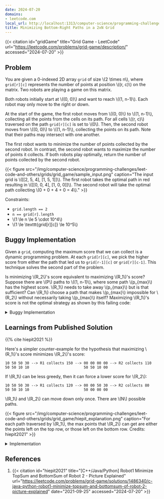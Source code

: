 ```yaml
---
date: 2024-07-20
domains:
- leetcode.com
local_url: http://localhost:1313/computer-science/programming-challenges/leet-code-and-others/grids/grid_game/
title: Minimizing Bottom-Right Paths in a 2xN Grid
---
```


{{< citation
  id="gridGame"
  title="Grid Game - LeetCode"
  url="https://leetcode.com/problems/grid-game/description/"
  accessed="2024-07-20" >}}

## Problem

You are given a 0-indexed 2D array `grid` of size \\(2 \times n\\),
where `grid[r][c]` represents the number of points at position \\((r,
c)\\) on the matrix. Two robots are playing a game on this matrix.

Both robots initially start at \\((0, 0)\\) and want to reach \\((1,
n-1)\\). Each robot may only move to the right or down.

At the start of the game, the first robot moves from \\((0, 0)\\) to
\\((1, n-1)\\), collecting all the points from the cells on its path.
For all cells \\((r, c)\\) traversed on the path `grid[r][c]` is set to
\\(0\\). Then, the second robot moves from \\((0, 0)\\) to \\((1,
n-1)\\), collecting the points on its path. Note that their paths may
intersect with one another.

The first robot wants to minimize the number of points collected by the
second robot. In contrast, the second robot wants to maximize the number
of points it collects. If both robots play optimally, return the number
of points collected by the second robot.

{{< figure
  src="/img/computer-science/programming-challenges/leet-code-and-others/grids/grid_game/sample_input.png"
  caption="The input grid is \\([[2, 5, 4], [1, 5, 1]]\\). The first robot takes the optimal path in red resulting in \\([[0, 0, 4], [1, 0, 0]]\\). The second robot will take the optimal path collecting \\(0 + 0 + 4 + 0 = 4\\)." >}}

Constraints:

* `grid.length == 2`
* `n == grid[r].length`
* \\(1 \le n \le 5 \cdot 10^4\\)
* \\(1 \le \texttt{grid[r][c]} \le 10^5\\)

## Buggy Implementation

Given a `grid`, computing the maximum score that we can collect is a
dynamic programming problem. At each `grid[r][c]`, we pick the higher
score from either the path that led us to `grid[r-1][c]` or
`grid[r][c-1]`. This technique solves the second part of the problem.

Is minimizing \\(R_2\\)'s score equivalent to maximizing \\(R_1\\)'s
score? Suppose there are \\(P\\) paths to \\((1, n-1)\\), where some
path \\(p_{max}\\) has the highest score. \\(R_1\\) needs to take away
\\(p_{max}\\) but is that sufficient? Can \\(R_1\\) choose a path that
makes \\(p_{max}\\) impossible for \\(R_2\\) without necessarily taking
\\(p_{max}\\) itself? Maximizing \\(R_1\\)'s score is not the optimal
strategy as shown by this failing code:

<details>
<summary>Buggy Implementation</summary>

```py
def grid_game(grid: List[List[int]]) -> int:
    def maximum_path(r, c) -> GridPath:
        # Base case: We need to pick up the points at (0, 0).
        if r == 0 and c == 0:
            return GridPath([(r, c)], grid[r][c])

        best_score = -inf
        best_path: List[Tuple[int, int]] = []

        # Choose the best option from the top and left neighbors.
        for (dr, dc) in [(0, -1), (-1, 0)]:
            new_r, new_c = r + dr, c + dc
            if new_r < 0 or new_c < 0:
                continue
            path, score = maximum_path(new_r, new_c)
            if score > best_score:
                best_score = score
                best_path = path

        return GridPath(best_path + [(r, c)], best_score + grid[r][c])

    # Let the first robot collect the max points.
    path_r1, _ = maximum_path(1, n - 1)
    for r, c in path_r1:
        grid[r][c] = 0

    # Then have the second robot try its best.
    _, score_r2 = maximum_path(1, n - 1)
    return score_r2
```

</details>

## Learnings from Published Solution

{{% cite hiepit2021 %}}

Here's a simpler counter-example for the hypothesis that maximizing
\\(R_1\\)'s score minimizes \\(R_2\\)'s score:

```log
10 50 50 30 --> R1 collects 150 --> 00 00 00 00 --> R2 collects 110
50 50 10 10                         50 50 10 00
```

If \\(R_1\\) can be less greedy, then it can force a lower score for
\\(R_2\\):

```log
10 50 50 30 --> R1 collects 120 --> 00 00 50 30 --> R2 collects 80
50 50 10 10                         50 00 00 00
```

\\(R_1\\) and \\(R_2\\) can move down only once. There are \\(N\\)
possible paths.

{{< figure
  src="/img/computer-science/programming-challenges/leet-code-and-others/grids/grid_game/hiepit_explanation.png"
  caption="For each path traversed by \\(R_1\\), the max points that \\(R_2\\) can get are either the points left on the top row, or those left on the bottom row. Credits: hiepit2021" >}}

<details>
<summary>Implementation</summary>

{{< readfile
  file="content/computer-science/programming-challenges/leet-code-and-others/grids/grid_game.py"
  highlight="py" >}}

</details>

## References

1. {{< citation
  id="hiepit2021"
  title="[C++/Java/Python] Robot1 Minimize TopSum and BottomSum of Robot 2 - Picture Explained"
  url="https://leetcode.com/problems/grid-game/solutions/1486340/c-java-python-robot1-minimize-topsum-and-bottomsum-of-robot-2-picture-explained"
  date="2021-09-25"
  accessed="2024-07-20" >}}
